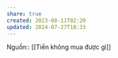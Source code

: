 ```yaml
---
share: true
created: 2023-08-11T02:20
updated: 2024-07-27T18:33
---
```

Nguồn:: [[Tiền không mua được gì]]
